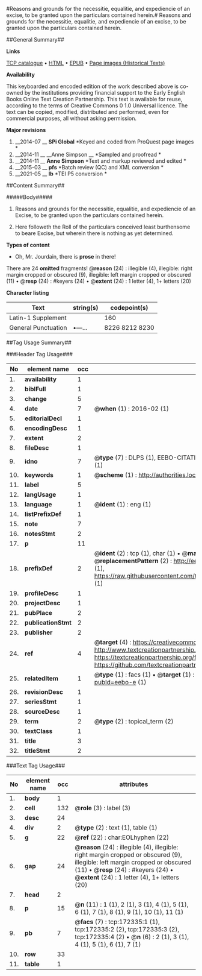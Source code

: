 #Reasons and grounds for the necessitie, equalitie, and expediencie of an excise, to be granted upon the particulars contained herein.#
Reasons and grounds for the necessitie, equalitie, and expediencie of an excise, to be granted upon the particulars contained herein.

##General Summary##

**Links**

[TCP catalogue](http://www.ota.ox.ac.uk/tcp/)  • 
[HTML](http://tei.it.ox.ac.uk/tcp/Texts-HTML/free/A92/A92220.html)  • 
[EPUB](http://tei.it.ox.ac.uk/tcp/Texts-EPUB/free/A92/A92220.epub) • 
[Page images (Historical Texts)](https://historicaltexts.jisc.ac.uk/eebo-45578413e)

**Availability**

This keyboarded and encoded edition of the work described above is co-owned by the
    institutions providing financial support to the Early English Books Online Text Creation
    Partnership. This text is available for reuse, according to the terms of  Creative Commons 0 1.0 Universal
    licence. The text can be copied, modified, distributed and performed, even for commercial
    purposes, all without asking permission.

**Major revisions**

1. __2014-07 __ __SPi Global__ *Keyed and coded from ProQuest page images *
1. __2014-11 __ __Anne Simpson __ *Sampled and proofread *
1. __2014-11 __ __Anne Simpson__ *Text and markup reviewed and edited *
1. __2015-03 __ __pfs__ *Batch review (QC) and XML conversion *
1. __2021-05 __ __lb__ *TEI P5 conversion *

##Content Summary##

#####Body#####

1. Reasons and grounds for the necessitie, equalitie, and expediencie of an Excise, to be granted upon the particulars contained herein.

1. Here followeth the Roll of the particulars conceived least burthensome to beare Excise, but wherein there is nothing as yet determined.

**Types of content**

  * Oh, Mr. Jourdain, there is **prose** in there!

There are 24 **omitted** fragments! 
 @__reason__ (24) : illegible (4), illegible: right margin cropped or obscured (9), illegible: left margin cropped or obscured (11)  •  @__resp__ (24) : #keyers (24)  •  @__extent__ (24) : 1 letter (4), 1+ letters (20)

**Character listing**


|Text|string(s)|codepoint(s)|
|---|---|---|
|Latin-1 Supplement| |160|
|General Punctuation|•—…|8226 8212 8230|

##Tag Usage Summary##

###Header Tag Usage###

|No|element name|occ|attributes|
|---|---|---|---|
|1.|__availability__|1||
|2.|__biblFull__|1||
|3.|__change__|5||
|4.|__date__|7| @__when__ (1) : 2016-02 (1)|
|5.|__editorialDecl__|1||
|6.|__encodingDesc__|1||
|7.|__extent__|2||
|8.|__fileDesc__|1||
|9.|__idno__|7| @__type__ (7) : DLPS (1), EEBO-CITATION (1), VID (1), EEBO-PROQUEST (1), STC (2), OCLC (1)|
|10.|__keywords__|1| @__scheme__ (1) : http://authorities.loc.gov/ (1)|
|11.|__label__|5||
|12.|__langUsage__|1||
|13.|__language__|1| @__ident__ (1) : eng (1)|
|14.|__listPrefixDef__|1||
|15.|__note__|7||
|16.|__notesStmt__|2||
|17.|__p__|11||
|18.|__prefixDef__|2| @__ident__ (2) : tcp (1), char (1)  •  @__matchPattern__ (2) : ([0-9\-]+):([0-9IVX]+) (1), (.+) (1)  •  @__replacementPattern__ (2) : http://eebo.chadwyck.com/downloadtiff?vid=$1&page=$2 (1), https://raw.githubusercontent.com/textcreationpartnership/Texts/master/tcpchars.xml#$1 (1)|
|19.|__profileDesc__|1||
|20.|__projectDesc__|1||
|21.|__pubPlace__|2||
|22.|__publicationStmt__|2||
|23.|__publisher__|2||
|24.|__ref__|4| @__target__ (4) : https://creativecommons.org/publicdomain/zero/1.0/ (1), http://www.textcreationpartnership.org/docs/. (1), https://textcreationpartnership.org/faq/#faq05 (1), https://github.com/textcreationpartnership (1)|
|25.|__relatedItem__|1| @__type__ (1) : facs (1)  •  @__target__ (1) : https://data.historicaltexts.jisc.ac.uk/view?pubId=eebo-e (1)|
|26.|__revisionDesc__|1||
|27.|__seriesStmt__|1||
|28.|__sourceDesc__|1||
|29.|__term__|2| @__type__ (2) : topical_term (2)|
|30.|__textClass__|1||
|31.|__title__|3||
|32.|__titleStmt__|2||


###Text Tag Usage###

|No|element name|occ|attributes|
|---|---|---|---|
|1.|__body__|1||
|2.|__cell__|132| @__role__ (3) : label (3)|
|3.|__desc__|24||
|4.|__div__|2| @__type__ (2) : text (1), table (1)|
|5.|__g__|22| @__ref__ (22) : char:EOLhyphen (22)|
|6.|__gap__|24| @__reason__ (24) : illegible (4), illegible: right margin cropped or obscured (9), illegible: left margin cropped or obscured (11)  •  @__resp__ (24) : #keyers (24)  •  @__extent__ (24) : 1 letter (4), 1+ letters (20)|
|7.|__head__|2||
|8.|__p__|15| @__n__ (11) : 1 (1), 2 (1), 3 (1), 4 (1), 5 (1), 6 (1), 7 (1), 8 (1), 9 (1), 10 (1), 11 (1)|
|9.|__pb__|7| @__facs__ (7) : tcp:172335:1 (1), tcp:172335:2 (2), tcp:172335:3 (2), tcp:172335:4 (2)  •  @__n__ (6) : 2 (1), 3 (1), 4 (1), 5 (1), 6 (1), 7 (1)|
|10.|__row__|33||
|11.|__table__|1||
